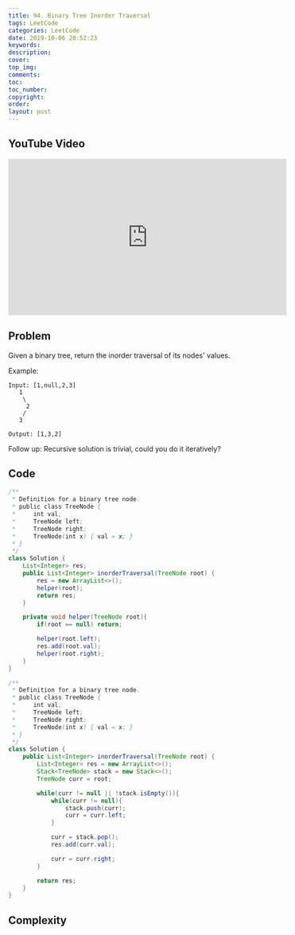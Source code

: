 ```yaml
---
title: 94. Binary Tree Inorder Traversal
tags: LeetCode
categories: LeetCode
date: 2019-10-06 20:52:23
keywords:
description:
cover:
top_img:
comments:
toc:
toc_number:
copyright:
order:
layout: post
---
```


## YouTube Video

<iframe width="560" height="315" src="https://www.youtube.com/embed/yIXvDlk2YrA" frameborder="0" allow="accelerometer; autoplay; encrypted-media; gyroscope; picture-in-picture" allowfullscreen></iframe>

## Problem

Given a binary tree, return the inorder traversal of its nodes' values.

Example:

```
Input: [1,null,2,3]
   1
    \
     2
    /
   3

Output: [1,3,2]
```

Follow up: Recursive solution is trivial, could you do it iteratively?

## Code

```java
/**
 * Definition for a binary tree node.
 * public class TreeNode {
 *     int val;
 *     TreeNode left;
 *     TreeNode right;
 *     TreeNode(int x) { val = x; }
 * }
 */
class Solution {
    List<Integer> res;
    public List<Integer> inorderTraversal(TreeNode root) {
        res = new ArrayList<>();
        helper(root);
        return res;
    }

    private void helper(TreeNode root){
        if(root == null) return;

        helper(root.left);
        res.add(root.val);
        helper(root.right);
    }
}
```

```java
/**
 * Definition for a binary tree node.
 * public class TreeNode {
 *     int val;
 *     TreeNode left;
 *     TreeNode right;
 *     TreeNode(int x) { val = x; }
 * }
 */
class Solution {
    public List<Integer> inorderTraversal(TreeNode root) {
        List<Integer> res = new ArrayList<>();
        Stack<TreeNode> stack = new Stack<>();
        TreeNode curr = root;

        while(curr != null || !stack.isEmpty()){
            while(curr != null){
                stack.push(curr);
                curr = curr.left;
            }

            curr = stack.pop();
            res.add(curr.val);

            curr = curr.right;
        }

        return res;
    }
}
```

## Complexity
